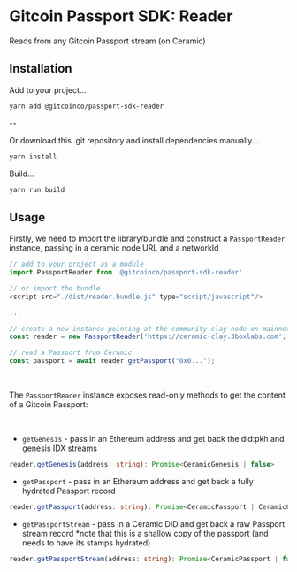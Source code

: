 # Gitcoin Passport SDK: Reader

Reads from any Gitcoin Passport stream (on Ceramic)

## Installation

Add to your project...

```bash
yarn add @gitcoinco/passport-sdk-reader
```

--

Or download this .git repository and install dependencies manually...

```bash
yarn install
```

Build...

```bash
yarn run build
```

## Usage

Firstly, we need to import the library/bundle and construct a `PassportReader` instance, passing in a ceramic node URL and a networkId

```js
// add to your project as a module
import PassportReader from '@gitcoinco/passport-sdk-reader'

// or import the bundle
<script src="./dist/reader.bundle.js" type="script/javascript"/>

...

// create a new instance pointing at the community clay node on mainnet
const reader = new PassportReader('https://ceramic-clay.3boxlabs.com', '1');

// read a Passport from Ceramic
const passport = await reader.getPassport("0x0...");

```

<br/>

The `PassportReader` instance exposes read-only methods to get the content of a Gitcoin Passport:

<br/>


- `getGenesis` - pass in an Ethereum address and get back the did:pkh and genesis IDX streams
```typescript
reader.getGenesis(address: string): Promise<CeramicGenesis | false>
```

- `getPassport` - pass in an Ethereum address and get back a fully hydrated Passport record
```typescript
reader.getPassport(address: string): Promise<CeramicPassport | CeramicCredentialPassport | false>
```

- `getPassportStream` - pass in a Ceramic DID and get back a raw Passport stream record *note that this is a shallow copy of the passport (and needs to have its stamps hydrated)
```typescript
reader.getPassportStream(address: string): Promise<CeramicPassport | false>
``` 
